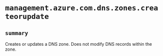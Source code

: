 # `management.azure.com.dns.zones.createorupdate`

## `summary`
Creates or updates a DNS zone. Does not modify DNS records within the zone.


